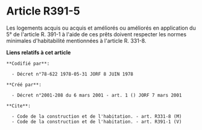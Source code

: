 # Article R391-5

Les logements acquis ou acquis et améliorés ou améliorés en application du 5° de l'article R. 391-1 à l'aide de ces prêts
doivent respecter les normes minimales d'habitabilité mentionnées à l'article R. 331-8.

**Liens relatifs à cet article**

	**Codifié par**:

	  - Décret n°78-622 1978-05-31 JORF 8 JUIN 1978

	**Créé par**:

	  - Décret n°2001-208 du 6 mars 2001 - art. 1 () JORF 7 mars 2001

	**Cite**:

	  - Code de la construction et de l'habitation. - art. R331-8 (M)
	  - Code de la construction et de l'habitation. - art. R391-1 (V)
